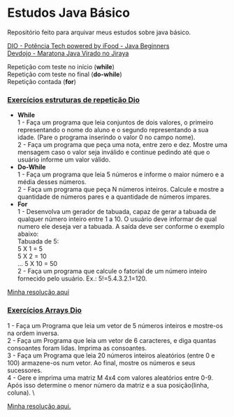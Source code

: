 # Estudos Java Básico

Repositório feito para arquivar meus estudos sobre java básico.

[DIO - Potência Tech powered by iFood - Java Beginners](https://www.dio.me/) \
[Devdojo - Maratona Java Virado no Jiraya](https://www.youtube.com/playlist?list=PL62G310vn6nFIsOCC0H-C2infYgwm8SWW)

Repetição com teste no início (**while**) \
Repetição com teste no final (**do-while**) \
Repetição contada (**for**)

### [Exercícios estruturas de repetição Dio](https://github.com/cami-la/loops-e-arrays)

* **While** \
1 - Faça um programa que leia conjuntos de dois valores, o primeiro representando o nome do aluno 
e o segundo representando a sua idade. (Pare o programa inserindo o valor 0 no campo nome).\
2 - Faça um programa que peça uma nota, entre zero e dez. Mostre uma mensagem caso o valor seja 
inválido e continue pedindo até que o usuário informe um valor válido.
* **Do-While** \
1 - Faça um programa que leia 5 números e informe o maior número e a média desses números.\
2 - Faça um programa que peça N números inteiros. Calcule e mostre a quantidade de números
pares e a quantidade de números impares.
* **For** \
1 -  Desenvolva um gerador de tabuada, capaz de gerar a tabuada de qualquer número inteiro 
entre 1 a 10. O usuário deve informar de qual numero ele deseja ver a tabuada. A saída deve 
ser conforme o exemplo abaixo: \
Tabuada de 5:\
5 X 1 = 5\
5 X 2 = 10\
...
5 X 10 = 50 \
2 - Faça um programa que calcule o fatorial de um número inteiro fornecido pelo usuário.
  Ex.: 5!=5.4.3.2.1=120.

[Minha resolução aquí](https://github.com/mayaradns/java-basico-estudos/tree/main/src/aula2EstrutasRepeticao)

### [Exercícios Arrays Dio](https://github.com/cami-la/loops-e-arrays)

1 - Faça um Programa que leia um vetor de 5 números inteiros e mostre-os na ordem inversa. \
2 - Faça um Programa que leia um vetor de 6 caracteres, e diga quantas consoantes foram lidas. Imprima as consoantes. \
3 - Faça um Programa que leia 20 números inteiros aleatórios (entre 0 e 100) armazene-os num vetor. Ao final, mostre os números e seus sucessores. \
4 - Gere e imprima uma matriz M 4x4 com valores aleatórios entre 0-9. Após isso determine o menor número da matriz e a sua posição(linha, coluna). \

[Minha resolução aqui.](https://github.com/mayaradns/java-basico-estudos/tree/main/src/aula3Arrays/ExerciciosArray)
